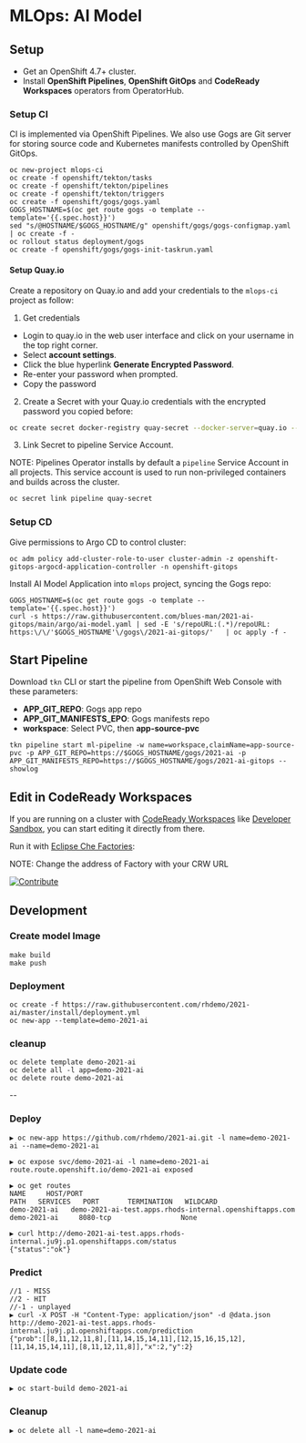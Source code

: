 # MLOps: AI Model 

## Setup

* Get an OpenShift 4.7+ cluster.
* Install **OpenShift Pipelines**, **OpenShift GitOps** and **CodeReady Workspaces** operators from OperatorHub.

### Setup CI

CI is implemented via OpenShift Pipelines. We also use Gogs are Git server for storing source code and Kubernetes manifests controlled by OpenShift GitOps.


```
oc new-project mlops-ci
oc create -f openshift/tekton/tasks
oc create -f openshift/tekton/pipelines
oc create -f openshift/tekton/triggers
oc create -f openshift/gogs/gogs.yaml
GOGS_HOSTNAME=$(oc get route gogs -o template --template='{{.spec.host}}')
sed "s/@HOSTNAME/$GOGS_HOSTNAME/g" openshift/gogs/gogs-configmap.yaml | oc create -f -
oc rollout status deployment/gogs
oc create -f openshift/gogs/gogs-init-taskrun.yaml
```

#### Setup Quay.io

Create a repository on Quay.io and add your credentials to the `mlops-ci` project as follow:

1. Get credentials

* Login to quay.io in the web user interface and click on your username in the top right corner.
* Select **account settings**.
* Click the blue hyperlink **Generate Encrypted Password**.
* Re-enter your password when prompted.
* Copy the password

2. Create a Secret with your Quay.io credentials with the encrypted password you copied before:

```bash
oc create secret docker-registry quay-secret --docker-server=quay.io --docker-username=<QUAY_USERNAME> --docker-password=<ENCRYPTED_PASSWORD>
```


3. Link Secret to pipeline Service Account.

NOTE: Pipelines Operator installs by default a `pipeline` Service Account in all projects. This service account is used to run non-privileged containers and builds across the cluster.  

```bash
oc secret link pipeline quay-secret
```

### Setup CD

Give permissions to Argo CD to control cluster:

```
oc adm policy add-cluster-role-to-user cluster-admin -z openshift-gitops-argocd-application-controller -n openshift-gitops
```

Install AI Model Application into `mlops` project, syncing the Gogs repo:
```
GOGS_HOSTNAME=$(oc get route gogs -o template --template='{{.spec.host}}')
curl -s https://raw.githubusercontent.com/blues-man/2021-ai-gitops/main/argo/ai-model.yaml | sed -E 's/repoURL:(.*)/repoURL: https:\/\/'$GOGS_HOSTNAME'\/gogs\/2021-ai-gitops/'   | oc apply -f -
```

## Start Pipeline

Download `tkn` CLI or start the pipeline from OpenShift Web Console with these parameters:

* **APP_GIT_REPO**: Gogs app repo
* **APP_GIT_MANIFESTS_EPO**: Gogs manifests repo
* **workspace**: Select PVC, then **app-source-pvc**

```
tkn pipeline start ml-pipeline -w name=workspace,claimName=app-source-pvc -p APP_GIT_REPO=https://$GOGS_HOSTNAME/gogs/2021-ai -p APP_GIT_MANIFESTS_REPO=https://$GOGS_HOSTNAME/gogs/2021-ai-gitops --showlog

```


## Edit in CodeReady Workspaces

If you are running on a cluster with [CodeReady Workspaces](https://developers.redhat.com/products/codeready-workspaces/overview) like [Developer Sandbox](https://developers.redhat.com/developer-sandbox), you can start editing it directly from there.

Run it with [Eclipse Che Factories](https://developers.redhat.com/che/creating-factories):

NOTE: Change the address of Factory with your CRW URL

[![Contribute](https://raw.githubusercontent.com/blues-man/nodejs-mongodb-sample/master/factory-contribute.svg)](https://codeready-openshift-workspaces.apps.cluster-b237.b237.sandbox1343.opentlc.com/factory?url=https://github.com/blues-man/2021-ai.git)

## Development 

### Create model Image  
```
make build
make push
```

### Deployment  
```
oc create -f https://raw.githubusercontent.com/rhdemo/2021-ai/master/install/deployment.yml
oc new-app --template=demo-2021-ai
```

### cleanup
```
oc delete template demo-2021-ai
oc delete all -l app=demo-2021-ai
oc delete route demo-2021-ai
```


--



### Deploy 
```
▶ oc new-app https://github.com/rhdemo/2021-ai.git -l name=demo-2021-ai --name=demo-2021-ai
```

```
▶ oc expose svc/demo-2021-ai -l name=demo-2021-ai
route.route.openshift.io/demo-2021-ai exposed
```

```
▶ oc get routes
NAME     HOST/PORT                                                   PATH   SERVICES   PORT       TERMINATION   WILDCARD
demo-2021-ai   demo-2021-ai-test.apps.rhods-internal.openshiftapps.com          demo-2021-ai     8080-tcp                 None
```

```
▶ curl http://demo-2021-ai-test.apps.rhods-internal.ju9j.p1.openshiftapps.com/status
{"status":"ok"}
```

### Predict 
```
//1 - MISS
//2 - HIT
//-1 - unplayed
▶ curl -X POST -H "Content-Type: application/json" -d @data.json http://demo-2021-ai-test.apps.rhods-internal.ju9j.p1.openshiftapps.com/prediction
{"prob":[[8,11,12,11,8],[11,14,15,14,11],[12,15,16,15,12],[11,14,15,14,11],[8,11,12,11,8]],"x":2,"y":2}
```

### Update code 
```
▶ oc start-build demo-2021-ai
```

### Cleanup 
```
▶ oc delete all -l name=demo-2021-ai
```
